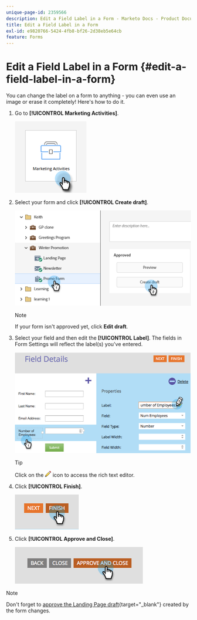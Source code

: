 ```yaml
---
unique-page-id: 2359566
description: Edit a Field Label in a Form - Marketo Docs - Product Documentation
title: Edit a Field Label in a Form
exl-id: e9820766-5424-4fb8-bf26-2d38eb5e64cb
feature: Forms
---
```

# Edit a Field Label in a Form {#edit-a-field-label-in-a-form}

You can change the label on a form to anything - you can even use an image or erase it completely! Here's how to do it.

1. Go to **[!UICONTROL Marketing Activities]**.

   ![](assets/edit-a-field-label-in-a-form-1.png)

1. Select your form and click **[!UICONTROL Create draft]**.

   ![](assets/edit-a-field-label-in-a-form-2.png)

   >[!NOTE]
   >
   >If your form isn't approved yet, click **Edit draft**.

1. Select your field and then edit the **[!UICONTROL Label]**. The fields in Form Settings will reflect the label(s) you've entered.

   ![](assets/edit-a-field-label-in-a-form-3.png)

   >[!TIP]
   >
   >Click on the ![pencil](assets/icon-pencil.png) icon to access the rich text editor.

1. Click **[!UICONTROL Finish]**.

   ![](assets/edit-a-field-label-in-a-form-4.png)

1. Click **[!UICONTROL Approve and Close]**.

   ![](assets/edit-a-field-label-in-a-form-5.png)

>[!NOTE]
>
>Don't forget to [approve the Landing Page draft](/help/marketo/product-docs/demand-generation/landing-pages/understanding-landing-pages/approve-unapprove-or-delete-a-landing-page.md){target="_blank"} created by the form changes.
